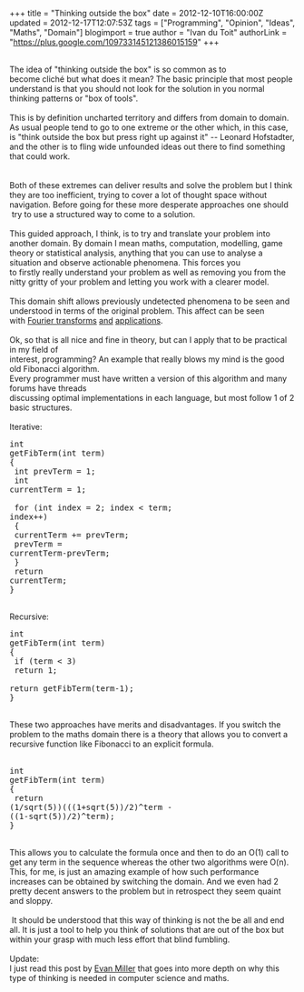 +++
title = "Thinking outside the box"
date = 2012-12-10T16:00:00Z
updated = 2012-12-17T12:07:53Z
tags = ["Programming", "Opinion", "Ideas", "Maths", "Domain"]
blogimport = true 
author = "Ivan du Toit"
authorLink = "https://plus.google.com/109733145121386015159"
+++

<br />The idea of "thinking outside the box" is so common as to become&nbsp;cliché&nbsp;but what does it mean?&nbsp;The basic principle that most people understand is that you should not look for the solution&nbsp;in you normal thinking patterns or "box of tools".<br /><br />This is by definition&nbsp;uncharted&nbsp;territory&nbsp;and differs from domain to domain. As&nbsp;usual&nbsp;people&nbsp;tend to go to one extreme or the other which, in this case, is "think outside the box but&nbsp;press right up against it" -- Leonard Hofstadter, and the other is to fling wide unfounded ideas&nbsp;out there to find something that could work.<br /><br /><a name='more'></a><br />Both of these extremes can deliver results and solve the problem but I think they are too&nbsp;inefficient, trying to cover a lot of thought space without navigation. Before going for these more desperate&nbsp;approaches one should &nbsp;try to use a structured way to come to a solution.<br /><br />This guided approach, I think, is to try and translate your problem into another domain.&nbsp;By domain I mean maths, computation,&nbsp;modelling, game theory or statistical&nbsp;analysis,&nbsp;anything that you&nbsp;can use to&nbsp;analyse&nbsp;a situation and observe actionable phenomena. This forces you to&nbsp;firstly&nbsp;really&nbsp;understand your problem as well as removing you from&nbsp;the nitty gritty of your problem and letting you work with a clearer model.<br /><br />This domain shift allows previously undetected phenomena to be seen&nbsp;and understood in terms of the&nbsp;original&nbsp;problem. This affect can be seen with&nbsp;<a href="http://en.wikipedia.org/wiki/Fourier_transform">Fourier transforms</a>&nbsp;<a href="http://en.wikipedia.org/wiki/Fourier_Analysis">and</a>&nbsp;<a href="http://datagenetics.com/blog/november32012/index.html">applications</a>.<br /><br />Ok, so that is all nice and fine in theory, but can I apply that to be practical in my field of<br />interest, programming? An example that really blows my mind is the good old&nbsp;Fibonacci&nbsp;algorithm.<br />Every programmer must have written a version of this algorithm and many forums have threads<br />discussing optimal implementations in each&nbsp;language, but most follow 1 of 2 basic structures.<br /><br />Iterative:<br /><pre class="brush: js">int getFibTerm(int term)<br />{<br />    int prevTerm = 1;<br />    int currentTerm = 1;<br /><br />    for (int index = 2; index &lt; term; index++) <br />    {<br />        currentTerm += prevTerm;<br />        prevTerm = currentTerm-prevTerm;<br />    }<br />    return currentTerm;<br />}<br /></pre><br />Recursive: <br /><pre>int getFibTerm(int term)<br />{<br />    if (term &lt; 3)<br />        return 1;<br />    return getFibTerm(term-1);<br />}<br /></pre><br />These two approaches have merits and disadvantages. If you switch the problem to the maths domain there is a theory that allows you to convert a recursive function like Fibonacci to an explicit formula.   <br /><br /><pre>int getFibTerm(int term)<br />{<br />    return (1/sqrt(5))(((1+sqrt(5))/2)^term - ((1-sqrt(5))/2)^term);<br />}<br /></pre><br />This allows you to calculate the formula once and then to do an O(1) call to get any term in the sequence whereas the other two algorithms were O(n).  This, for me, is just an amazing example of how such performance increases can be obtained by switching the domain. And we even had 2 pretty decent answers to the problem but in retrospect they seem quaint and sloppy.<br /><br />&nbsp;It should be understood that this way of thinking is not the be all and end all. It is just a tool to help you think of solutions that are out of the box but within your grasp with much less effort that blind fumbling. <br /><br />Update:<br />I just read this post by <a href="http://www.evanmiller.org/mathematical-hacker.html">Evan Miller</a>&nbsp;that goes into more depth on why this type of thinking is needed in computer science and maths.
